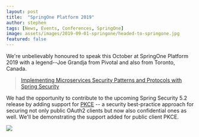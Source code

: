 ```yaml
---
layout: post
title:  "SpringOne Platform 2019"
author: stephen
tags: [News, Events, Conferences, SpringOne]
image: assets/images/2019-09-01-springone/headed-to-springone.jpg
featured: false
---
```

We're unbelievably honoured to speak this October at SpringOne Platform 2019 with a legend--Joe Grandja from Pivotal and also from Toronto, Canada.

> [Implementing Microservices Security Patterns and Protocols with Spring Security](https://springoneplatform.io/2019/sessions/implementing-microservices-security-patterns-protocols-with-spring-security)

We had the opportunity to contribute to the upcoming Spring Security 5.2 release by adding support for [PKCE](https://oauth.net/2/pkce/) -- a security best-practice approach for securing not only public OAuth2 clients but now also confidential ones as well. We'll be demonstrating the support added for public client PKCE.

<a href="https://springoneplatform.io/2019/sessions/implementing-microservices-security-patterns-protocols-with-spring-security"><img src="{{site.base_url}}/assets/images/2019-09-01-springone/talk.png"></a>

